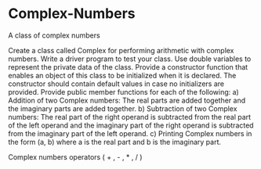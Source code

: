 # Complex-Numbers
A class of complex numbers

Create a class called Complex for performing arithmetic with complex numbers. Write a driver program to test your class.
Use double variables to represent the private data of the class. Provide a constructor function that enables an object of this class to be initialized when it is declared. 
The constructor should contain default values in case no initializers are provided. Provide public member functions for each of the following:
a)	Addition of two Complex numbers: The real parts are added together and the imaginary parts are added together.
b)	Subtraction of two Complex numbers: The real part of the right operand is subtracted from the real part of the left operand and the imaginary part of the right operand is subtracted from the imaginary part of the left operand.
c)	Printing Complex numbers in the form (a, b) where a is the real part and b is the imaginary part.

Complex numbers operators ( + , - , * , / )

